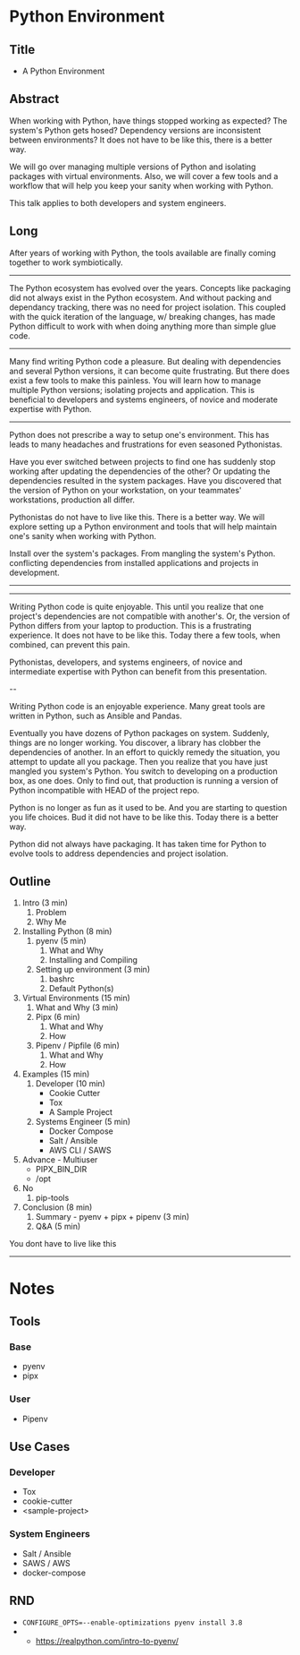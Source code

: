 # Python Environment

## Title
* A Python Environment 

## Abstract
When working with Python, have things stopped working as expected? The system's Python gets hosed? Dependency versions are inconsistent between environments? It does not have to be like this, there is a better way.

We will go over managing multiple versions of Python and isolating packages with virtual environments. Also, we will cover a few tools and a workflow that will help you keep your sanity when working with Python.

This talk applies to both developers and system engineers.

## Long
After years of working with Python, the tools available are finally coming together to work symbiotically.


---

The Python ecosystem has evolved over the years. Concepts like packaging did  not always exist in the Python ecosystem. And without packing and dependancy tracking, there was no need for project isolation. This coupled with the quick iteration of the language, w/ breaking changes, has made Python difficult to work with when doing anything more than simple glue code.

---
Many find writing Python code a pleasure. But dealing with dependencies and several Python versions, it can become quite frustrating. But there does exist a few tools to make this painless. You will learn how to manage multiple Python versions; isolating projects and application. This is beneficial to developers and systems engineers, of novice and moderate expertise with Python.


---

Python does not prescribe a way to setup one's environment. This has leads to many headaches and frustrations for even seasoned Pythonistas.

Have you ever switched between projects to find one has suddenly stop working after updating the dependencies of the other? Or updating the dependencies resulted in the system packages. Have you discovered that the version of Python on your workstation, on your teammates' workstations, production all differ.

Pythonistas do not have to live like this. There is a better way. We will explore setting up a Python environment and tools that will help maintain one's sanity when working with Python.

Install over the system's packages.
From mangling the system's Python. conflicting dependencies from installed applications and projects in development.

---
---

Writing Python code is quite enjoyable. This until you realize that one project's dependencies are not compatible with another's. Or, the version of Python differs from your laptop to production. This is a frustrating experience. It does not have to be like this. Today there a few tools, when combined, can prevent this pain.

Pythonistas, developers, and systems engineers, of novice and intermediate expertise with Python can benefit from this presentation.

--

Writing Python code is an enjoyable experience. Many great tools are written in Python, such as Ansible and Pandas.

Eventually you have dozens of Python packages on system. Suddenly, things are no longer working. You discover, a library has clobber the dependencies of another. In an effort to quickly remedy the situation, you attempt to update all you package. Then you realize that you have just mangled you system's Python. You switch to developing on a production box, as one does. Only to find out, that production is running a version of Python incompatible with HEAD of the project repo.

Python is no longer as fun as it used to be. And you are starting to question you life choices. Bud it did not have to be like this. Today there is a better way.

Python did not always have packaging. It has taken time for Python to evolve tools to address dependencies and project isolation. 



## Outline

1. Intro (3 min)
	1. Problem
	2. Why Me
2. Installing Python (8 min)
	1. pyenv (5 min)
		1. What and Why
		2. Installing and Compiling
	2. Setting up environment (3 min)
		1. bashrc
		1. Default Python(s)
3. Virtual Environments (15 min)
	1. What and Why (3 min)
	2. Pipx (6 min)
		1. What and Why
		2. How
	3. Pipenv / Pipfile (6 min)
		1. What and Why
		2. How
4. Examples (15 min)
	1. Developer (10 min)
		* Cookie Cutter
		* Tox
		* A Sample Project
	2. Systems Engineer (5 min)
		* Docker Compose
		* Salt / Ansible
		* AWS CLI / SAWS
5. Advance - Multiuser
	* PIPX_BIN_DIR
	* /opt
6. No
	1. pip-tools
7. Conclusion (8 min)
	1. Summary - pyenv + pipx + pipenv (3 min)
	2. Q&A (5 min)

You dont have to live like this


---
# Notes

## Tools
### Base
* pyenv
* pipx
### User
* Pipenv

## Use Cases
### Developer
* Tox
* cookie-cutter
* \<sample-project>
### System Engineers
* Salt / Ansible
* SAWS / AWS
* docker-compose

## RND
* ```CONFIGURE_OPTS=--enable-optimizations pyenv install 3.8```
* * https://realpython.com/intro-to-pyenv/
<!--stackedit_data:
eyJoaXN0b3J5IjpbMTYyOTE1NTg2NSwxMTc2NzExMTAzLC05MD
cyODkwNjgsLTE5NTc4MTY4NzcsNzQ3NDczNDgyLC0xMjQ3Njc3
NzE2LC00MjQ4MDEwMjIsLTI3OTYzMDE0OSwxODM2MjIyNjg0LC
0xNjAwMTkxNTQsMzY4NTE3ODkzLC0zMzY0NDM0ODYsLTMyMzcy
NTgyNSwxMjY4NTA2MTk4LDg0Mzg1MjY5Niw2OTcyOTgzMTFdfQ
==
-->